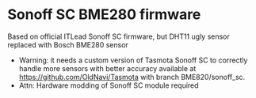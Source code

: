 # Sonoff SC BME280 firmware

Based on official ITLead Sonoff  SC firmware, but DHT11 ugly sensor replaced with Bosch BME280 sensor
* Warning:  it needs a custom version of Tasmota Sonoff SC to correctly handle more sensors with better accuracy available at https://github.com/OldNavi/Tasmota with branch BME820/sonoff_sc.
* Attn: Hardware modding of Sonoff SC module required
